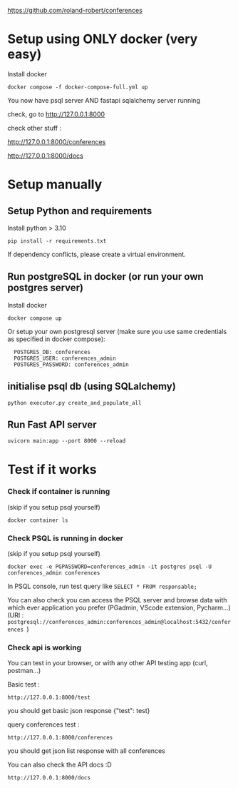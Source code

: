 https://github.com/roland-robert/conferences

# Setup using ONLY docker (very easy)

Install docker

    docker compose -f docker-compose-full.yml up

You now have psql server AND fastapi sqlalchemy server running

check, go to http://127.0.0.1:8000

check other stuff :

http://127.0.0.1:8000/conferences

http://127.0.0.1:8000/docs

# Setup manually

## Setup Python and requirements

Install python > 3.10

    pip install -r requirements.txt

If dependency conflicts, please create a virtual environment.

## Run postgreSQL in docker (or run your own postgres server)

Install docker

    docker compose up

Or setup your own postgresql server (make sure you use same credentials as specified in docker compose):

      POSTGRES_DB: conferences
      POSTGRES_USER: conferences_admin
      POSTGRES_PASSWORD: conferences_admin

## initialise psql db (using SQLalchemy)

    python executor.py create_and_populate_all

## Run Fast API server

    uvicorn main:app --port 8000 --reload

# Test if it works

### Check if container is running

(skip if you setup psql yourself)

    docker container ls

### Check PSQL is running in docker

(skip if you setup psql yourself)

    docker exec -e PGPASSWORD=conferences_admin -it postgres psql -U conferences_admin conferences

In PSQL console, run test query like `SELECT * FROM responsable;`

You can also check you can access the PSQL server and browse data with which ever application you prefer (PGadmin, VScode extension, Pycharm...) (URI : `postgresql://conferences_admin:conferences_admin@localhost:5432/conferences
`)

### Check api is working

You can test in your browser, or with any other API testing app (curl, postman...)

Basic test :

    http://127.0.0.1:8000/test

you should get basic json response {"test": test}

query conferences test :

    http://127.0.0.1:8000/conferences

you should get json list response with all conferences

You can also check the API docs :D

    http://127.0.0.1:8000/docs
